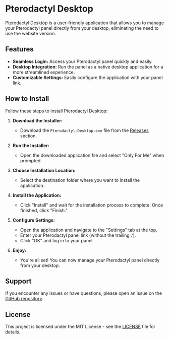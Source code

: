 

# Pterodactyl Desktop

Pterodactyl Desktop is a user-friendly application that allows you to manage your Pterodactyl panel directly from your desktop, eliminating the need to use the website version.

## Features

- **Seamless Login:** Access your Pterodactyl panel quickly and easily.
- **Desktop Integration:** Run the panel as a native desktop application for a more streamlined experience.
- **Customizable Settings:** Easily configure the application with your panel link.

## How to Install

Follow these steps to install Pterodactyl Desktop:

1. **Download the Installer:**
   - Download the `Pterodactyl-Desktop.exe` file from the [Releases](https://github.com/Rylandsbots/Pterodactyl-Panel-Desktop-Application/releases) section.

2. **Run the Installer:**
   - Open the downloaded application file and select "Only For Me" when prompted.

3. **Choose Installation Location:**
   - Select the destination folder where you want to install the application.

4. **Install the Application:**
   - Click "Install" and wait for the installation process to complete. Once finished, click "Finish."

5. **Configure Settings:**
   - Open the application and navigate to the "Settings" tab at the top.
   - Enter your Pterodactyl panel link (without the trailing `/`).
   - Click "OK" and log in to your panel.

6. **Enjoy:**
   - You're all set! You can now manage your Pterodactyl panel directly from your desktop.

## Support

If you encounter any issues or have questions, please open an issue on the [GitHub repository](https://github.com/your-repo/issues](https://github.com/Rylandsbots/Pterodactyl-Panel-Desktop-Application/issues)).

## License

This project is licensed under the MIT License - see the [LICENSE](LICENSE) file for details.

